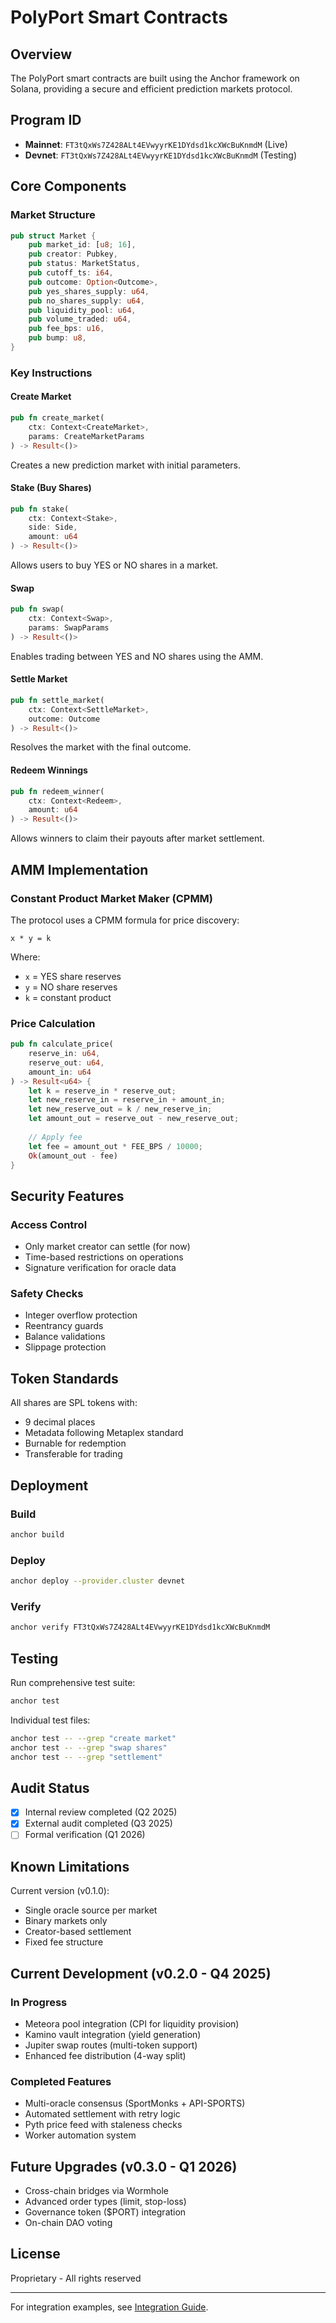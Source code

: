 # PolyPort Smart Contracts

## Overview

The PolyPort smart contracts are built using the Anchor framework on Solana, providing a secure and efficient prediction markets protocol.

## Program ID
- **Mainnet**: `FT3tQxWs7Z428ALt4EVwyyrKE1DYdsd1kcXWcBuKnmdM` (Live)
- **Devnet**: `FT3tQxWs7Z428ALt4EVwyyrKE1DYdsd1kcXWcBuKnmdM` (Testing)

## Core Components

### Market Structure
```rust
pub struct Market {
    pub market_id: [u8; 16],
    pub creator: Pubkey,
    pub status: MarketStatus,
    pub cutoff_ts: i64,
    pub outcome: Option<Outcome>,
    pub yes_shares_supply: u64,
    pub no_shares_supply: u64,
    pub liquidity_pool: u64,
    pub volume_traded: u64,
    pub fee_bps: u16,
    pub bump: u8,
}
```

### Key Instructions

#### Create Market
```rust
pub fn create_market(
    ctx: Context<CreateMarket>,
    params: CreateMarketParams
) -> Result<()>
```
Creates a new prediction market with initial parameters.

#### Stake (Buy Shares)
```rust
pub fn stake(
    ctx: Context<Stake>,
    side: Side,
    amount: u64
) -> Result<()>
```
Allows users to buy YES or NO shares in a market.

#### Swap
```rust
pub fn swap(
    ctx: Context<Swap>,
    params: SwapParams
) -> Result<()>
```
Enables trading between YES and NO shares using the AMM.

#### Settle Market
```rust
pub fn settle_market(
    ctx: Context<SettleMarket>,
    outcome: Outcome
) -> Result<()>
```
Resolves the market with the final outcome.

#### Redeem Winnings
```rust
pub fn redeem_winner(
    ctx: Context<Redeem>,
    amount: u64
) -> Result<()>
```
Allows winners to claim their payouts after market settlement.

## AMM Implementation

### Constant Product Market Maker (CPMM)

The protocol uses a CPMM formula for price discovery:

```
x * y = k
```

Where:
- `x` = YES share reserves
- `y` = NO share reserves
- `k` = constant product

### Price Calculation

```rust
pub fn calculate_price(
    reserve_in: u64,
    reserve_out: u64,
    amount_in: u64
) -> Result<u64> {
    let k = reserve_in * reserve_out;
    let new_reserve_in = reserve_in + amount_in;
    let new_reserve_out = k / new_reserve_in;
    let amount_out = reserve_out - new_reserve_out;
    
    // Apply fee
    let fee = amount_out * FEE_BPS / 10000;
    Ok(amount_out - fee)
}
```

## Security Features

### Access Control
- Only market creator can settle (for now)
- Time-based restrictions on operations
- Signature verification for oracle data

### Safety Checks
- Integer overflow protection
- Reentrancy guards
- Balance validations
- Slippage protection

## Token Standards

All shares are SPL tokens with:
- 9 decimal places
- Metadata following Metaplex standard
- Burnable for redemption
- Transferable for trading

## Deployment

### Build
```bash
anchor build
```

### Deploy
```bash
anchor deploy --provider.cluster devnet
```

### Verify
```bash
anchor verify FT3tQxWs7Z428ALt4EVwyyrKE1DYdsd1kcXWcBuKnmdM
```

## Testing

Run comprehensive test suite:
```bash
anchor test
```

Individual test files:
```bash
anchor test -- --grep "create market"
anchor test -- --grep "swap shares"
anchor test -- --grep "settlement"
```

## Audit Status

- [x] Internal review completed (Q2 2025)
- [x] External audit completed (Q3 2025)
- [ ] Formal verification (Q1 2026)

## Known Limitations

Current version (v0.1.0):
- Single oracle source per market
- Binary markets only
- Creator-based settlement
- Fixed fee structure

## Current Development (v0.2.0 - Q4 2025)

### In Progress
- Meteora pool integration (CPI for liquidity provision)
- Kamino vault integration (yield generation)
- Jupiter swap routes (multi-token support)
- Enhanced fee distribution (4-way split)

### Completed Features
- Multi-oracle consensus (SportMonks + API-SPORTS)
- Automated settlement with retry logic
- Pyth price feed with staleness checks
- Worker automation system

## Future Upgrades (v0.3.0 - Q1 2026)
- Cross-chain bridges via Wormhole
- Advanced order types (limit, stop-loss)
- Governance token ($PORT) integration
- On-chain DAO voting

## License

Proprietary - All rights reserved

---

For integration examples, see [Integration Guide](../docs/integration.md).
